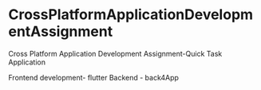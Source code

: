 # CrossPlatformApplicationDevelopmentAssignment
Cross Platform Application Development Assignment-Quick Task Application

Frontend development- flutter
Backend - back4App
